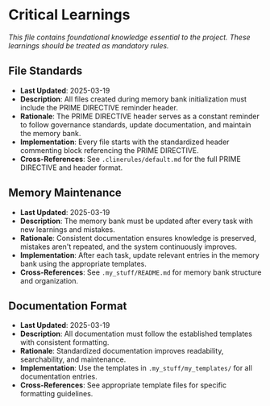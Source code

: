<!-- PRIME DIRECTIVE REMINDER -->
<!-- Always update the memory bank after tasks and consult critical learnings -->
<!-- See .clinerules/default.md for full PRIME DIRECTIVE -->

# Critical Learnings

*This file contains foundational knowledge essential to the project. These learnings should be treated as mandatory rules.*

## File Standards

- **Last Updated**: 2025-03-19
- **Description**: All files created during memory bank initialization must include the PRIME DIRECTIVE reminder header.
- **Rationale**: The PRIME DIRECTIVE header serves as a constant reminder to follow governance standards, update documentation, and maintain the memory bank.
- **Implementation**: Every file starts with the standardized header commenting block referencing the PRIME DIRECTIVE.
- **Cross-References**: See `.clinerules/default.md` for the full PRIME DIRECTIVE and header format.

## Memory Maintenance

- **Last Updated**: 2025-03-19
- **Description**: The memory bank must be updated after every task with new learnings and mistakes.
- **Rationale**: Consistent documentation ensures knowledge is preserved, mistakes aren't repeated, and the system continuously improves.
- **Implementation**: After each task, update relevant entries in the memory bank using the appropriate templates.
- **Cross-References**: See `.my_stuff/README.md` for memory bank structure and organization.

## Documentation Format

- **Last Updated**: 2025-03-19
- **Description**: All documentation must follow the established templates with consistent formatting.
- **Rationale**: Standardized documentation improves readability, searchability, and maintenance.
- **Implementation**: Use the templates in `.my_stuff/my_templates/` for all documentation entries.
- **Cross-References**: See appropriate template files for specific formatting guidelines.
